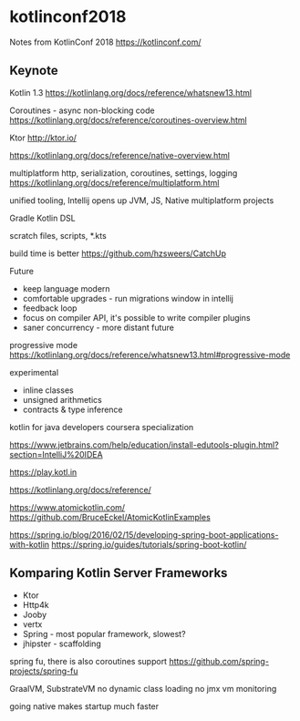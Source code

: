 # kotlinconf2018
Notes from KotlinConf 2018
https://kotlinconf.com/

## Keynote
Kotlin 1.3
https://kotlinlang.org/docs/reference/whatsnew13.html

Coroutines - async non-blocking code
https://kotlinlang.org/docs/reference/coroutines-overview.html

Ktor
http://ktor.io/

https://kotlinlang.org/docs/reference/native-overview.html

multiplatform
http, serialization, coroutines, settings, logging
https://kotlinlang.org/docs/reference/multiplatform.html

unified tooling, Intellij opens up JVM, JS, Native multiplatform projects

Gradle Kotlin DSL

scratch files, scripts, *.kts

build time is better
https://github.com/hzsweers/CatchUp

Future
* keep language modern
* comfortable upgrades - run migrations window in intellij
* feedback loop
* focus on compiler API, it's possible to write compiler plugins
* saner concurrency - more distant future

progressive mode
https://kotlinlang.org/docs/reference/whatsnew13.html#progressive-mode

experimental
* inline classes
* unsigned arithmetics
* contracts & type inference

kotlin for java developers coursera specialization

https://www.jetbrains.com/help/education/install-edutools-plugin.html?section=IntelliJ%20IDEA

https://play.kotl.in

https://kotlinlang.org/docs/reference/

https://www.atomickotlin.com/
https://github.com/BruceEckel/AtomicKotlinExamples

https://spring.io/blog/2016/02/15/developing-spring-boot-applications-with-kotlin
https://spring.io/guides/tutorials/spring-boot-kotlin/

## Komparing Kotlin Server Frameworks
* Ktor
* Http4k
* Jooby
* vertx
* Spring - most popular framework, slowest?
* jhipster - scaffolding

spring fu, there is also coroutines support
https://github.com/spring-projects/spring-fu

GraalVM, SubstrateVM
no dynamic class loading
no jmx vm monitoring

going native makes startup much faster






